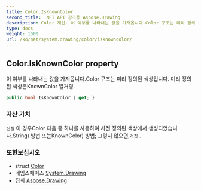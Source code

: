 ```yaml
---
title: Color.IsKnownColor
second_title: .NET API 참조용 Aspose.Drawing
description: Color 재산. 이 여부를 나타내는 값을 가져옵니다.Color 구조는 미리 정의된 색상입니다. 미리 정의된 색상은KnownColor 열거형.
type: docs
weight: 1500
url: /ko/net/system.drawing/color/isknowncolor/
---
```

## Color.IsKnownColor property

이 여부를 나타내는 값을 가져옵니다.Color 구조는 미리 정의된 색상입니다. 미리 정의된 색상은KnownColor 열거형.

```csharp
public bool IsKnownColor { get; }
```

### 자산 가치

`진실` 이 경우Color 다음 중 하나를 사용하여 사전 정의된 색상에서 생성되었습니다.String) 방법 또는KnownColor) 방법; 그렇지 않으면,`거짓` .

### 또한보십시오

* struct [Color](../)
* 네임스페이스 [System.Drawing](../../color/)
* 집회 [Aspose.Drawing](../../../)



